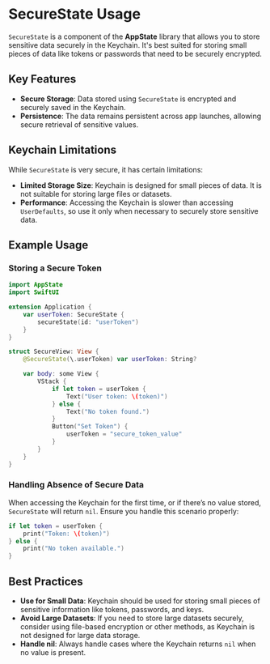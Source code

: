 # SecureState Usage

`SecureState` is a component of the **AppState** library that allows you to store sensitive data securely in the Keychain. It's best suited for storing small pieces of data like tokens or passwords that need to be securely encrypted.

## Key Features

- **Secure Storage**: Data stored using `SecureState` is encrypted and securely saved in the Keychain.
- **Persistence**: The data remains persistent across app launches, allowing secure retrieval of sensitive values.

## Keychain Limitations

While `SecureState` is very secure, it has certain limitations:

- **Limited Storage Size**: Keychain is designed for small pieces of data. It is not suitable for storing large files or datasets.
- **Performance**: Accessing the Keychain is slower than accessing `UserDefaults`, so use it only when necessary to securely store sensitive data.

## Example Usage

### Storing a Secure Token

```swift
import AppState
import SwiftUI

extension Application {
    var userToken: SecureState {
        secureState(id: "userToken")
    }
}

struct SecureView: View {
    @SecureState(\.userToken) var userToken: String?

    var body: some View {
        VStack {
            if let token = userToken {
                Text("User token: \(token)")
            } else {
                Text("No token found.")
            }
            Button("Set Token") {
                userToken = "secure_token_value"
            }
        }
    }
}
```

### Handling Absence of Secure Data

When accessing the Keychain for the first time, or if there’s no value stored, `SecureState` will return `nil`. Ensure you handle this scenario properly:

```swift
if let token = userToken {
    print("Token: \(token)")
} else {
    print("No token available.")
}
```

## Best Practices

- **Use for Small Data**: Keychain should be used for storing small pieces of sensitive information like tokens, passwords, and keys.
- **Avoid Large Datasets**: If you need to store large datasets securely, consider using file-based encryption or other methods, as Keychain is not designed for large data storage.
- **Handle nil**: Always handle cases where the Keychain returns `nil` when no value is present.
